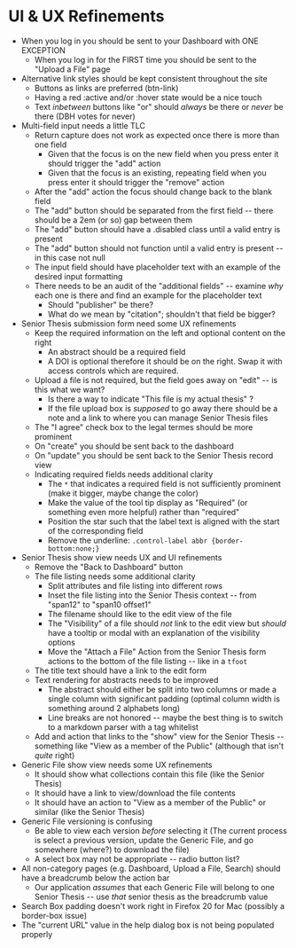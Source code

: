 # UI & UX Refinements
- When you log in you should be sent to your Dashboard with ONE EXCEPTION
  - When you log in for the FIRST time you should be sent to the "Upload a File" page
- Alternative link styles should be kept consistent throughout the site
  - Buttons as links are preferred (btn-link)
  - Having a red :active and/or :hover state would be a nice touch
  - Text _inbetween_ buttons like "or" should _always_ be there or _never_ be there (DBH votes for never)
- Multi-field input needs a little TLC
  - Return capture does not work as expected once there is more than one field
    - Given that the focus is on the new field when you press enter it should trigger the "add" action
    - Given that the focus is an existing, repeating field when you press enter it should trigger the "remove" action
  - After the "add" action the focus should change back to the blank field
  - The "add" button should be separated from the first field -- there should be a 2em (or so) gap between them
  - The "add" button should have a .disabled class until a valid entry is present
  - The "add" button should not function until a valid entry is present -- in this case not null
  - The input field should have placeholder text with an example of the desired input formatting
  - There needs to be an audit of the "additional fields" -- examine _why_ each one is there and find an example for the placeholder text
    - Should "publisher" be there?
    - What do we mean by "citation"; shouldn't that field be bigger?
- Senior Thesis submission form need some UX refinements
  - Keep the required information on the left and optional content on the right
    - An abstract should be a required field
    - A DOI is optional therefore it should be on the right. Swap it with access controls which are required.
  - Upload a file is not required, but the field goes away on "edit" -- is this what we want?
    - Is there a way to indicate "This file is my actual thesis" ?
    - If the file upload box is _supposed_ to go away there should be a note and a link to where you can manage Senior Thesis files
  - The "I agree" check box to the legal termes should be more prominent
  - On "create" you should be sent back to the dashboard
  - On "update" you should be sent back to the Senior Thesis record view
  - Indicating required fields needs additional clarity
    - The `*` that indicates a required field is not sufficiently prominent (make it bigger, maybe change the color)
    - Make the value of the tool tip display as "Required" (or something even more helpful) rather than "required"
    - Position the star such that the label text is aligned with the start of the corresponding field
    - Remove the underline: `.control-label abbr {border-bottom:none;}`
- Senior Thesis show view needs UX and UI refinements
  - Remove the "Back to Dashboard" button
  - The file listing needs some additional clarity
    - Split attributes and file listing into different rows
    - Inset the file listing into the Senior Thesis context -- from "span12" to "span10 offset1"
    - The filename should like to the edit view of the file
    - The "Visibility" of a file should _not_ link to the edit view but _should_ have a tooltip or modal with an explanation of the visibility options
    - Move the "Attach a File" Action from the Senior Thesis form actions to the bottom of the file listing -- like in a `tfoot`
  - The title text should have a link to the edit form
  - Text rendering for abstracts needs to be improved
    - The abstract should either be split into two columns or made a single column with significant padding (optimal column width is something around 2 alphabets long)
    - Line breaks are not honored -- maybe the best thing is to switch to a markdown parser with a tag whitelist
  - Add and action that links to the "show" view for the Senior Thesis -- something like "View as a member of the Public" (although that isn't _quite_ right)
- Generic File show view needs some UX refinements
  - It should show what collections contain this file (like the Senior Thesis)
  - It should have a link to view/download the file contents
  - It should have an action to "View as a member of the Public" or similar (like the Senior Thesis)
- Generic File versioning is confusing
  - Be able to view each version _before_ selecting it (The current process is select a previous version, update the Generic File, and go somewhere (where?) to download the file)
  - A select box may not be appropriate -- radio button list?
- All non-category pages (e.g. Dashboard, Upload a File, Search) should have a breadcrumb below the action bar
  - Our application _assumes_ that each Generic File will belong to one Senior Thesis -- use _that_ senior thesis as the breadcrumb value
- Search Box padding doesn't work right in Firefox 20 for Mac (possibly a border-box issue)
- The "current URL" value in the help dialog box is not being populated properly
